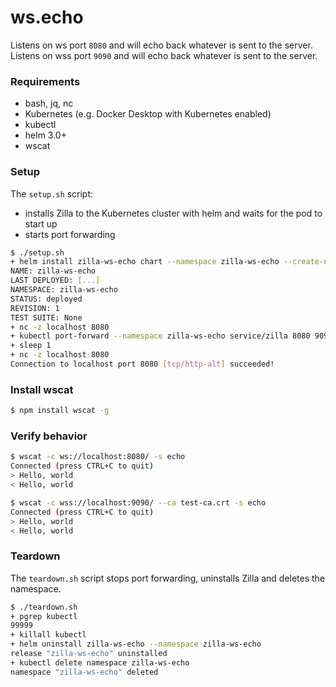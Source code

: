 # ws.echo

Listens on ws port `8080` and will echo back whatever is sent to the server.
Listens on wss port `9090` and will echo back whatever is sent to the server.

### Requirements

- bash, jq, nc
- Kubernetes (e.g. Docker Desktop with Kubernetes enabled)
- kubectl
- helm 3.0+
- wscat

### Setup

The `setup.sh` script:
- installs Zilla to the Kubernetes cluster with helm and waits for the pod to start up
- starts port forwarding

```bash
$ ./setup.sh
+ helm install zilla-ws-echo chart --namespace zilla-ws-echo --create-namespace --wait
NAME: zilla-ws-echo
LAST DEPLOYED: [...]
NAMESPACE: zilla-ws-echo
STATUS: deployed
REVISION: 1
TEST SUITE: None
+ nc -z localhost 8080
+ kubectl port-forward --namespace zilla-ws-echo service/zilla 8080 9090
+ sleep 1
+ nc -z localhost 8080
Connection to localhost port 8080 [tcp/http-alt] succeeded!
```

### Install wscat
```bash
$ npm install wscat -g
```

### Verify behavior
```bash
$ wscat -c ws://localhost:8080/ -s echo
Connected (press CTRL+C to quit)
> Hello, world
< Hello, world
```
```bash
$ wscat -c wss://localhost:9090/ --ca test-ca.crt -s echo
Connected (press CTRL+C to quit)
> Hello, world
< Hello, world
```

### Teardown

The `teardown.sh` script stops port forwarding, uninstalls Zilla and deletes the namespace.

```bash
$ ./teardown.sh
+ pgrep kubectl
99999
+ killall kubectl
+ helm uninstall zilla-ws-echo --namespace zilla-ws-echo
release "zilla-ws-echo" uninstalled
+ kubectl delete namespace zilla-ws-echo
namespace "zilla-ws-echo" deleted
```
